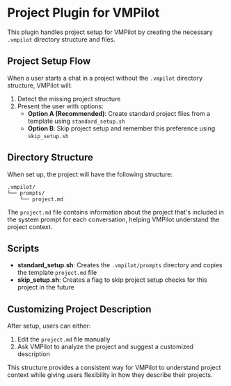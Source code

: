 # Project Plugin for VMPilot

This plugin handles project setup for VMPilot by creating the necessary `.vmpilot` directory structure and files.

## Project Setup Flow

When a user starts a chat in a project without the `.vmpilot` directory structure, VMPilot will:

1. Detect the missing project structure
2. Present the user with options:
   - **Option A (Recommended)**: Create standard project files from a template using `standard_setup.sh`
   - **Option B**: Skip project setup and remember this preference using `skip_setup.sh`

## Directory Structure

When set up, the project will have the following structure:
```
.vmpilot/
└── prompts/
    └── project.md
```

The `project.md` file contains information about the project that's included in the system prompt for each conversation, helping VMPilot understand the project context.

## Scripts

- **standard_setup.sh**: Creates the `.vmpilot/prompts` directory and copies the template `project.md` file
- **skip_setup.sh**: Creates a flag to skip project setup checks for this project in the future

## Customizing Project Description

After setup, users can either:
1. Edit the `project.md` file manually
2. Ask VMPilot to analyze the project and suggest a customized description

This structure provides a consistent way for VMPilot to understand project context while giving users flexibility in how they describe their projects.
